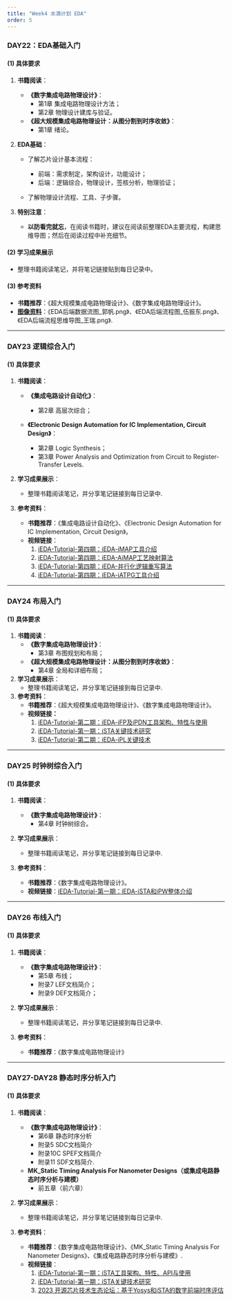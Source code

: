 ```yaml
---
title: "Week4 水滴计划 EDA"
order: 5
---
```


### DAY22：EDA基础入门

#### **(1) 具体要求**

1. **书籍阅读**：
   
   - **《数字集成电路物理设计》**：
     - 第1章 集成电路物理设计方法；
     - 第2章 物理设计建库与验证。
   - **《超大规模集成电路物理设计：从图分割到时序收敛》**：
     - 第1章 绪论。
2. **EDA基础**：
   
   - 了解芯片设计基本流程：
     
     - 前端：需求制定，架构设计，功能设计；
     - 后端：逻辑综合，物理设计，签核分析，物理验证；
   - 了解物理设计流程、工具、子步骤。
3. **特别注意**：
   
   - **以防看完就忘**，在阅读书籍时，建议在阅读前整理EDA主要流程，构建思维导图；然后在阅读过程中补充细节。

#### **(2) 学习成果展示**

- 整理书籍阅读笔记，并将笔记链接贴到每日记录中。

#### **(3) 参考资料**

- **书籍推荐**：《超大规模集成电路物理设计》、《数字集成电路物理设计》。
- **[图像资料](https://gitee.com/oscc-project/iTraining/tree/master/EDA/ppt)**：《EDA后端数据流图_郭帆.png》、《EDA后端流程图_伍振东.png》、《EDA后端流程思维导图_王瑞.png》.

---

### DAY23 逻辑综合入门

#### **(1) 具体要求**

1. **书籍阅读**：
   
   - **《集成电路设计自动化》**：
     - 第2章 高层次综合；
   - **《Electronic Design Automation for IC Implementation, Circuit Design》**：
     
     - 第2章 Logic Synthesis；
     - 第3章 Power Analysis and  Optimization from Circuit  to Register-Transfer Levels.
2. **学习成果展示**：
   - 整理书籍阅读笔记，并分享笔记链接到每日记录中.
3. **参考资料**：
   
   - **书籍推荐**：《集成电路设计自动化》、《Electronic Design Automation for IC Implementation, Circuit Design》。
   - **视频链接**：
     1. [iEDA-Tutorial-第四期：iEDA-iMAP工具介绍](https://www.bilibili.com/video/BV1TC4y1d7Jh)
     2. [iEDA-Tutorial-第四期：iEDA-AiMAP工艺映射算法](https://www.bilibili.com/video/BV1kj411479e) 
     3. [iEDA-Tutorial-第四期：iEDA-并行化逻辑重写算法](https://www.bilibili.com/video/BV1F94y187se)
     4. [iEDA-Tutorial-第四期：iEDA-iATPG工具介绍](https://www.bilibili.com/video/BV1cu4y147L7)

---

### DAY24 布局入门



#### **(1) 具体要求**



1. **书籍阅读**：
   - **《数字集成电路物理设计》**：
     - 第3章 布图规划和布局；
   - **《超大规模集成电路物理设计：从图分割到时序收敛》**：
     - 第4章 全局和详细布局；
2. **学习成果展示**：
   - 整理书籍阅读笔记，并分享笔记链接到每日记录中.
3. **参考资料**：
   - **书籍推荐**：《超大规模集成电路物理设计》、《数字集成电路物理设计》。
   - **视频链接：**
     1. [iEDA-Tutorial-第二期：iEDA-iFP及iPDN工具架构、特性与使用](https://www.bilibili.com/video/BV1W14y1B7n)
     2. [iEDA-Tutorial-第一期：iSTA关键技术研究](https://www.bilibili.com/video/BV1GN411h7b3)
     3. [iEDA-Tutorial-第二期：iEDA-iPL关键技术](https://www.bilibili.com/video/BV1CX4y1j7eb)

---

### DAY25 时钟树综合入门

#### **(1) 具体要求**

1. **书籍阅读**：
   
   - **《数字集成电路物理设计》**：
     - 第4章 时钟树综合。
2. **学习成果展示**：
   
   - 整理书籍阅读笔记，并分享笔记链接到每日记录中.
3. **参考资料**：
   
   - **书籍推荐**：《数字集成电路物理设计》。
   - **视频链接**：[iEDA-Tutorial-第一期：iEDA-iSTA和iPW整体介绍](https://www.bilibili.com/video/BV1sp4y137bc)

---

### DAY26 布线入门

#### **(1) 具体要求**

1. **书籍阅读**：
   
   - **《数字集成电路物理设计》**：
     - 第5章 布线；
     - 附录7 LEF文档简介；
     - 附录9 DEF文档简介；
2. **学习成果展示**：
   
   - 整理书籍阅读笔记，并分享笔记链接到每日记录中.
3. **参考资料**：
   
   - **书籍推荐**：《数字集成电路物理设计》

---

### DAY27-DAY28 静态时序分析入门

#### **(1) 具体要求**

1. **书籍阅读**：
   
   - **《数字集成电路物理设计》**：
     - 第6章 静态时序分析
     - 附录5 SDC文档简介
     - 附录10C SPEF文档简介
     - 附录11 SDF文档简介.
   - **MK_Static Timing Analysis For Nanometer Designs（或集成电路静态时序分析与建模）**
     - 前五章（前六章）
2. **学习成果展示**：
   
   - 整理书籍阅读笔记，并分享笔记链接到每日记录中.
3. **参考资料**：
   
   - **书籍推荐**：《数字集成电路物理设计》、《MK_Static Timing Analysis For Nanometer Designs》、《集成电路静态时序分析与建模》.
   - **视频链接**：
     1. [iEDA-Tutorial-第一期：iSTA工具架构、特性、API与使用](https://www.bilibili.com/video/BV1a14y1B7uz)
     2. [iEDA-Tutorial-第一期：iSTA关键技术研究](https://www.bilibili.com/video/BV16X4y177xr)
     3. [2023 开源芯片技术生态论坛：基于Yosys和iSTA的数字前端时序评估](https://www.bilibili.com/video/BV1TF411k7kF)

